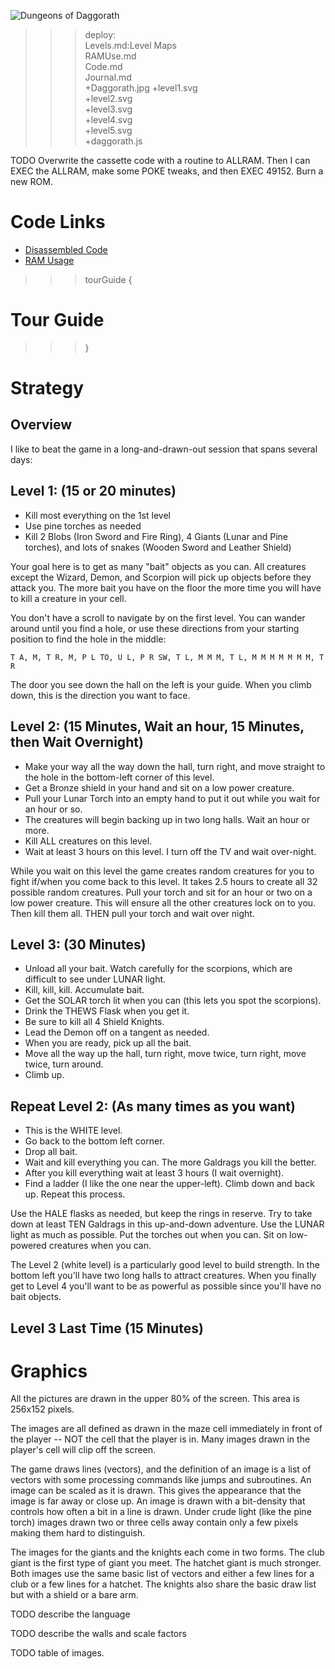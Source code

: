 ![Dungeons of Daggorath](Daggorath.jpg)

>>> deploy:<br>
>>>   Levels.md:Level Maps<br>
>>>   RAMUse.md<br>
>>>   Code.md<br>
>>>   Journal.md<br>
>>>   +Daggorath.jpg
>>>   +level1.svg<br>
>>>   +level2.svg<br>
>>>   +level3.svg<br>
>>>   +level4.svg<br>
>>>   +level5.svg<br>
>>>   +daggorath.js<br>

TODO Overwrite the cassette code with a routine to ALLRAM. Then I can EXEC the ALLRAM, make
some POKE tweaks, and then EXEC 49152. Burn a new ROM.

# Code Links

* [Disassembled Code](Code.html)
* [RAM Usage](RAMUse.html)

>>> tourGuide {

# Tour Guide

>>> }

# Strategy

## Overview

I like to beat the game in a long-and-drawn-out session that spans several days:

## Level 1: (15 or 20 minutes) 
* Kill most everything on the 1st level
* Use pine torches as needed
* Kill 2 Blobs (Iron Sword and Fire Ring), 4 Giants (Lunar and Pine torches), and lots of snakes (Wooden Sword and Leather Shield)

Your goal here is to get as many "bait" objects as you can. All creatures except the Wizard, Demon, and Scorpion will pick up
objects before they attack you. The more bait you have on the floor the more time you will have to kill a creature in your cell.

You don't have a scroll to navigate by on the first level. You can wander around until you find a hole,
or use these directions from your starting position to find the hole in the middle:

```
T A, M, T R, M, P L TO, U L, P R SW, T L, M M M, T L, M M M M M M M, T R
```

The door you see down the hall on the left is your guide. When you climb down, this is the direction you want to face.

## Level 2: (15 Minutes, Wait an hour, 15 Minutes, then Wait Overnight)
* Make your way all the way down the hall, turn right, and move straight to the hole in the bottom-left corner of this level.
* Get a Bronze shield in your hand and sit on a low power creature.
* Pull your Lunar Torch into an empty hand to put it out while you wait for an hour or so.
* The creatures will begin backing up in two long halls. Wait an hour or more.
* Kill ALL creatures on this level.
* Wait at least 3 hours on this level. I turn off the TV and wait over-night.

While you wait on this level the game creates random creatures for you to fight if/when you come back to this level. 
It takes 2.5 hours to create all 32 possible random creatures. Pull your torch and sit for an hour or two on a low
power creature. This will ensure all the other creatures lock on to you. Then kill them all. THEN pull your torch
and wait over night.

## Level 3: (30 Minutes)
* Unload all your bait. Watch carefully for the scorpions, which are difficult to see under LUNAR light.
* Kill, kill, kill. Accumulate bait.
* Get the SOLAR torch lit when you can (this lets you spot the scorpions).
* Drink the THEWS Flask when you get it.
* Be sure to kill all 4 Shield Knights.
* Lead the Demon off on a tangent as needed.
* When you are ready, pick up all the bait.
* Move all the way up the hall, turn right, move twice, turn right, move twice, turn around.
* Climb up.

## Repeat Level 2: (As many times as you want)
* This is the WHITE level.
* Go back to the bottom left corner.
* Drop all bait.
* Wait and kill everything you can. The more Galdrags you kill the better.
* After you kill everything wait at least 3 hours (I wait overnight).
* Find a ladder (I like the one near the upper-left). Climb down and back up. Repeat this process.

Use the HALE flasks as needed, but keep the rings in reserve. Try to take down at least TEN Galdrags 
in this up-and-down adventure. Use the LUNAR light as much as possible. Put the torches out when you 
can. Sit on low-powered creatures when you can.

The Level 2 (white level) is a particularly good level to build strength. In the bottom left you'll have
two long halls to attract creatures. When you finally get to Level 4 you'll want to be as powerful as 
possible since you'll have no bait objects.

## Level 3 Last Time (15 Minutes)

# Graphics

All the pictures are drawn in the upper 80% of the screen. This area is 256x152 pixels.

The images are all defined as drawn in the maze cell immediately in front of the player -- NOT the cell that the player is in. 
Many images drawn in the player's cell will clip off the screen.

The game draws lines (vectors), and the definition of an image is a list of vectors with some processing commands like 
jumps and subroutines. An image can be scaled as it is drawn. This gives the appearance that the image is far away or close up.
 An image is drawn with a bit-density that controls how often a bit in a line is drawn. Under crude light (like the pine torch) 
 images drawn two or three cells away contain only a few pixels making them hard to distinguish. 

The images for the giants and the knights each come in two forms. The club giant is the first type of giant you meet. 
The hatchet giant is much stronger. Both images use the same basic list of vectors and either a few lines for a club 
or a few lines for a hatchet. The knights also share the basic draw list but with a shield or a bare arm.

TODO describe the language

TODO describe the walls and scale factors

TODO table of images.


